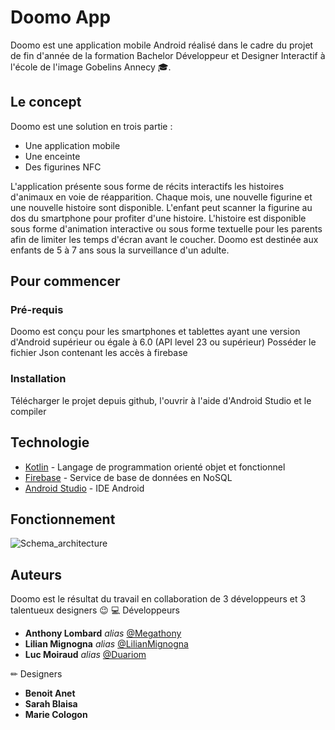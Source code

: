 # Doomo App

Doomo est une application mobile Android réalisé dans le cadre du projet de fin d'année de la formation Bachelor Développeur et Designer Interactif à l'école de l'image Gobelins Annecy 🎓.

## Le concept
Doomo est une solution en trois partie :
* Une application mobile
* Une enceinte
* Des figurines NFC

L'application présente sous forme de récits interactifs les histoires d'animaux en voie de réapparition. Chaque mois, une nouvelle figurine et une nouvelle histoire sont disponible. L'enfant peut scanner la figurine au dos du smartphone pour profiter d'une histoire. L'histoire est disponible sous forme d'animation interactive ou sous forme textuelle pour les parents afin de limiter les temps d'écran avant le coucher.
Doomo est destinée aux enfants de 5 à 7 ans sous la surveillance d'un adulte. 

## Pour commencer

### Pré-requis
Doomo est conçu pour les smartphones et tablettes ayant une version d'Android supérieur ou égale à 6.0 (API level 23 ou supérieur)
Posséder le fichier Json contenant les accès à firebase

### Installation
Télécharger le projet depuis github, l'ouvrir à l'aide d'Android Studio et le compiler

## Technologie

* [Kotlin](https://developer.android.com/kotlin) - Langage de programmation orienté objet et fonctionnel
* [Firebase](https://firebase.google.com/docs) - Service de base de données en NoSQL
* [Android Studio](https://developer.android.com/studio) - IDE Android

## Fonctionnement
![Schema_architecture](https://user-images.githubusercontent.com/61205514/119186515-79f6ee80-ba78-11eb-9b0c-a3f7d3270e24.png)


## Auteurs
Doomo est le résultat du travail en collaboration de 3 développeurs et 3 talentueux designers 😉
💻 Développeurs
* **Anthony Lombard** _alias_ [@Megathony](https://github.com/Megathony)
* **Lilian Mignogna** _alias_ [@LilianMignogna](https://github.com/LilianMignogna)
* **Luc Moiraud** _alias_ [@Duariom](https://github.com/Duariom)

✏ Designers
* **Benoit Anet**
* **Sarah Blaisa**
* **Marie Cologon**

